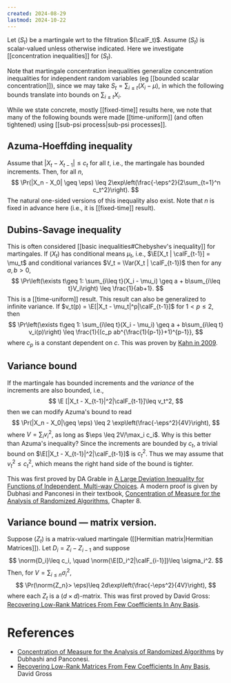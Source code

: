 ```yaml
---
created: 2024-08-29
lastmod: 2024-10-22
---
```


Let $(S_t)$ be a martingale wrt to the filtration $(\calF_t)$. Assume $(S_t)$ is scalar-valued unless otherwise indicated. Here we investigate [[concentration inequalities]] for $(S_t)$. 

Note that martingale concentration inequalities generalize concentration inequalities for independent random variables (eg [[bounded scalar concentration]]), since we may take $S_t = \sum_{i\leq t} (X_i - \mu)$, in which the following bounds translate into bounds on $\sum_{i\leq t}X_i$. 

While we state concrete, mostly [[fixed-time]] results here, we note that many of the following bounds were made [[time-uniform]] (and often tightened) using [[sub-psi process|sub-psi processes]].  

## Azuma-Hoeffding inequality 
Assume that $|X_t - X_{t-1}|\leq c_t$ for all $t$, i.e., the martingale has bounded increments. Then, for all $n$, 
$$
\Pr(|X_n - X_0| \geq \eps) \leq 2\exp\left(\frac{-\eps^2}{2\sum_{t=1}^n c_t^2}\right).
$$
The natural one-sided versions of this inequality also exist. Note that $n$ is fixed in advance here (i.e., it is [[fixed-time]] result). 

## Dubins-Savage inequality 
This is often considered [[basic inequalities#Chebyshev's inequality]] for martingales. If $(X_t)$ has conditional means $\mu_t$, i.e., $\E[X_t | \calF_{t-1}] = \mu_t$ and conditional variances $V_t = \Var(X_t | \calF_{t-1})$ then for any $a,b>0$, 
$$
\Pr\left(\exists t\geq 1: \sum_{i\leq t}(X_i - \mu_i) \geq a + b\sum_{i\leq t}V_i\right) \leq \frac{1}{ab+1}.
$$
This is a [[time-uniform]] result. This result can also be generalized to infinite variance. If $v_t(p) = \E[|X_t - \mu_t|^p|\calF_{t-1}]$ for $1<p\leq 2$, then 
$$
\Pr\left(\exists t\geq 1: \sum_{i\leq t}(X_i - \mu_i) \geq a + b\sum_{i\leq t} v_i(p)\right) \leq \frac{1}{(c_p ab^{\frac{1}{p-1}}+1)^{p-1}},
$$
where $c_p$ is a constant dependent on $c$. This was proven by [Kahn in 2009](https://link.springer.com/article/10.1007/s10959-008-0206-2). 

## Variance bound 
If the martingale has bounded increments and the _variance_ of the increments are also bounded, i.e., 
$$
\E [|X_t - X_{t-1}|^2|\calF_{t-1}]\leq v_t^2,
$$
then we can modify Azuma's bound to read 
$$
\Pr(|X_n - X_0|\geq \eps) \leq 2 \exp\left(\frac{-\eps^2}{4V}\right),
$$
where $V = \sum_i v_i^2$, as long as $\eps \leq 2V/\max_i c_i$.  Why is this better than Azuma's inequality? Since the increments are bounded by $c_t$, a trivial bound on $\E[|X_t - X_{t-1}|^2|\calF_{t-1}]$ is $c_t^2$. Thus we may assume that $v_t^2\leq c_t^2$, which means the right hand side of the bound is tighter. 

This was first proved by DA Grable in [A Large Deviation Inequality for Functions of Independent, Multi-way Choices](https://citeseerx.ist.psu.edu/document?repid=rep1&type=pdf&doi=3b7858b4475d8027cf49c8afbaac34b4229731fb). A modern proof is given by Dubhasi and Panconesi in their textbook, [Concentration of Measure for the Analysis of Randomized Algorithms](http://wwwusers.di.uniroma1.it/~ale/Corsi/AlgoPro/monograph.pdf), Chapter 8. 

## Variance bound —  matrix version. 
Suppose $(Z_t)$ is a matrix-valued martingale ([[Hermitian matrix|Hermitian Matrices]]). Let $D_i = Z_i - Z_{i-1}$ and suppose 
$$
\norm{D_i}\leq c_i, \quad \norm{\E[D_i^2|\calF_{i-1}]}\leq \sigma_i^2.
$$
Then, for $V = \sum_{i\leq n} \sigma_i^2$, 
$$
\Pr(\norm{Z_n}> \eps)\leq 2d\exp\left(\frac{-\eps^2}{4V}\right),
$$
where each $Z_t$ is a $(d\times d)$-matrix. This was first proved by David Gross: [Recovering Low-Rank Matrices From Few Coefficients In Any Basis](https://www.math.ucdavis.edu/~strohmer/courses/270/lowrank_Gross.pdf). 


# References
- [Concentration of Measure for the Analysis of Randomized Algorithms](http://wwwusers.di.uniroma1.it/~ale/Corsi/AlgoPro/monograph.pdf) by Dubhashi and Panconesi. 
- [Recovering Low-Rank Matrices From Few Coefficients In Any Basis](https://www.math.ucdavis.edu/~strohmer/courses/270/lowrank_Gross.pdf), David Gross 

